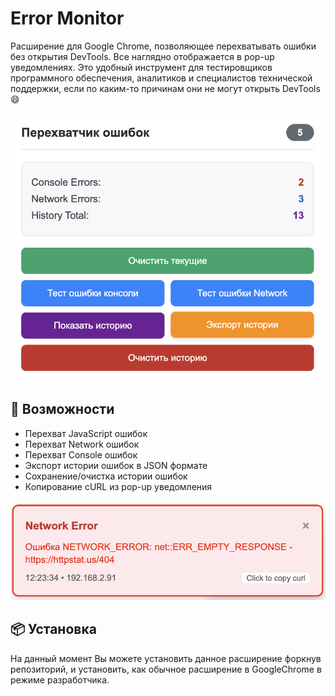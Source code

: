 # Error Monitor

Расширение для Google Chrome, позволяющее перехватывать ошибки без открытия DevTools. Все наглядно отображается в pop-up уведомлениях. Это удобный инструмент для тестировщиков программного обеспечения, аналитиков и специалистов технической поддержки, если по каким-то причинам они не могут открыть DevTools 😄

![Image alt](https://github.com/ArAnKon/error_monitor/blob/d674e3766f6099494f5f6f50221052f87b1e1fc5/icons/menu.png)

## 🚀 Возможности

- Перехват JavaScript ошибок
- Перехват Network ошибок
- Перехват Console ошибок
- Экспорт истории ошибок в JSON формате
- Сохранение/очистка истории ошибок
- Копирование cURL из pop-up уведомления

![Image alt](https://github.com/ArAnKon/error_monitor/blob/d674e3766f6099494f5f6f50221052f87b1e1fc5/icons/%D0%A1%D0%BD%D0%B8%D0%BC%D0%BE%D0%BA%20%D1%8D%D0%BA%D1%80%D0%B0%D0%BD%D0%B0%202025-10-15%20%D0%B2%2012.23.36.png)

## 📦 Установка

На данный момент Вы можете установить данное расширение форкнув репозиторий, и установить, как обычное расширение в GoogleChrome в режиме разработчика. 
